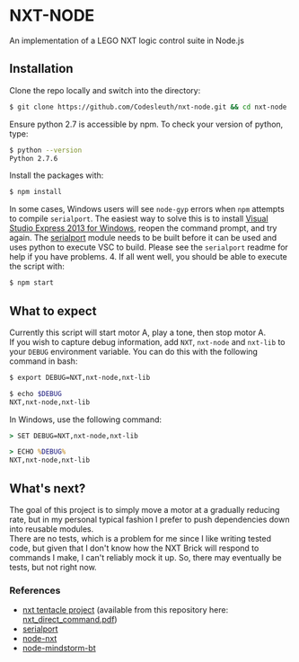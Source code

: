 # NXT-NODE

An implementation of a LEGO NXT logic control suite in Node.js

## Installation
Clone the repo locally and switch into the directory:
```bash
$ git clone https://github.com/Codesleuth/nxt-node.git && cd nxt-node
```
Ensure python 2.7 is accessible by npm. To check your version of python, type:
```bash
$ python --version
Python 2.7.6
```
Install the packages with:
```bash
$ npm install
```
In some cases, Windows users will see `node-gyp` errors when `npm` attempts to compile `serialport`. The easiest way to solve this is to install [Visual Studio Express 2013 for Windows](http://www.visualstudio.com/en-us/products/visual-studio-express-vs.aspx), reopen the command prompt, and try again. The [serialport](https://github.com/voodootikigod/node-serialport) module needs to be built before it can be used and uses python to execute VSC to build. Please see the `serialport` readme for help if you have problems.
4. If all went well, you should be able to execute the script with:
```bash
$ npm start
```

## What to expect
Currently this script will start motor A, play a tone, then stop motor A.<br/>
If you wish to capture debug information, add `NXT`, `nxt-node` and `nxt-lib` to your `DEBUG` environment variable. You can do this with the following command in bash:
```bash
$ export DEBUG=NXT,nxt-node,nxt-lib

$ echo $DEBUG
NXT,nxt-node,nxt-lib
```
In Windows, use the following command:
```bat
> SET DEBUG=NXT,nxt-node,nxt-lib

> ECHO %DEBUG%
NXT,nxt-node,nxt-lib
```

## What's next?
The goal of this project is to simply move a motor at a gradually reducing rate, but in my personal typical fashion I prefer to push dependencies down into reusable modules.<br/>
There are no tests, which is a problem for me since I like writing tested code, but given that I don't know how the NXT Brick will respond to commands I make, I can't reliably mock it up. So, there may eventually be tests, but not right now.

### References
* [nxt tentacle project](http://ornella.iwr.uni-heidelberg.de/ROBOTICSLAB/ROBPROJECTS/COMPLETED/NXT_DAME/data/nxt_direct_command.pdf) (available from this repository here: [nxt_direct_command.pdf](https://github.com/Codesleuth/nxt-node/blob/master/nxt_direct_command.pdf))
* [serialport](https://github.com/voodootikigod/node-serialport)
* [node-nxt](https://github.com/paulcuth/node-nxt)
* [node-mindstorm-bt](https://github.com/davsebamse/node-mindstorm-bt)
